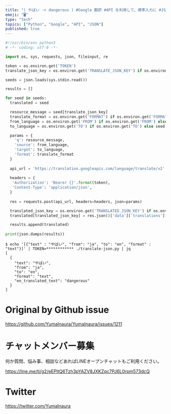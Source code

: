 ```yaml
---
title: "( やばい -> dangerous ) #Google 翻訳 #API を利用して、標準入力に #JSON を与えると 翻訳結果を同じく "
emoji: "🖥"
type: "tech"
topics: ["Python", "Google", "API", "JSON"]
published: true
---
```


```py
#!/usr/bin/env python3
# -*- coding: utf-8 -*-

import os, sys, requests, json, fileinput, re

token = os.environ.get('TOKEN')
translate_json_key = os.environ.get('TRANSLATE_JSON_KEY') if os.environ.get('TRANSLATE_JSON_KEY') else 'text'

seeds = json.loads(sys.stdin.read())

results = []

for seed in seeds:
  translated = seed

  resource_message = seed[translate_json_key]
  translate_format = os.environ.get('FORMAT') if os.environ.get('FORMAT') else seed['format']
  from_language = os.environ.get('FROM') if os.environ.get('FROM') else seed['from']
  to_language = os.environ.get('TO') if os.environ.get('TO') else seed['to']

  params = {
    'q': resource_message,
    'source': from_language,
    'target': to_language,
    'format': translate_format
  }
 
  api_url = 'https://translation.googleapis.com/language/translate/v2'
 
  headers = {
   'Authorization': 'Bearer {}'.format(token),
   'Content-Type': 'application/json',
  }
 
  res = requests.post(api_url, headers=headers, json=params)

  translated_json_key = os.environ.get('TRANSLATED_JSON_KEY') if os.environ.get('TRANSLATED_JSON_KEY') else to_language + '_translated_text'
  translated[translated_json_key] = res.json()['data']['translations'][0]['translatedText']

  results.append(translated)
 
print(json.dumps(results))


```


```
$ echo '[{"text" : "やばい", "from": "ja", "to": "en", "format" : "text"}]' | TOKEN=************ ./translate-json.py | jq
[
  {
    "text": "やばい",
    "from": "ja",
    "to": "en",
    "format": "text",
    "en_translated_text": "dangerous"
  }
]
```

# Original by Github issue

https://github.com/YumaInaura/YumaInaura/issues/1211








<!-- Update From Qiita API -->

# チャットメンバー募集


何か質問、悩み事、相談などあればLINEオープンチャットもご利用ください。

https://line.me/ti/g2/eEPltQ6Tzh3pYAZV8JXKZqc7PJ6L0rpm573dcQ





# Twitter


https://twitter.com/YumaInaura


<!-- Update From Qiita API -->


